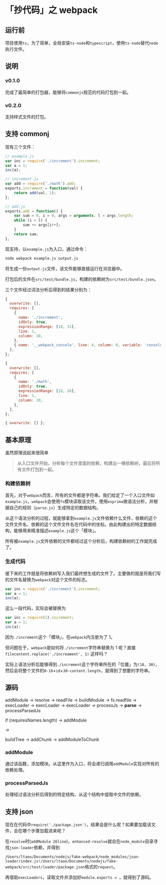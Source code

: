 # 「抄代码」之 webpack

## 运行前

项目使用`ts`，为了简单，全局安装`ts-node`和`typescript`，使用`ts-node`替代`node`执行文件。

## 说明

### v0.1.0 

完成了最简单的打包器，能够将`commonjs`规范的代码打包到一起。

### v0.2.0

支持样式文件的打包。

## 支持 commonj

现有三个文件：

```javascript
// example.js
var inc = require('./increment').increment;
var a = 1;
inc(a);
```

```javascript
// increment.js
var add = require('./math').add;
exports.increment = function(val) {
    return add(val, 1);
};
```

```javascript
// add.js
exports.add = function() {
    var sum = 0, i = 0, args = arguments, l = args.length;
    while (i < l) {
        sum += args[i++];
    }
    return sum;
};
```

现支持，以`example.js`为入口，通过命令：

```bash
node webpack example.js output.js
```

将生成一份`output.js`文件，该文件能够直接运行在浏览器中。

打包后的文件在`src/test/bundle.js`，构建的依赖树为`src/test/bundle.json`。

三个文件经过词法分析后得到的结果分别为：

```js
{
  overwrite: [],
  requires: [
    {
      name: './increment',
      idOnly: true,
      expressionRange: [18, 31],
      line: 1,
      column: 10,
    },
    { name: '__webpack_console', line: 4, column: 0, variable: 'console' },
  ],
};
```

```js
{
  overwrite: [],
  requires: [
    {
      name: './math',
      idOnly: true,
      expressionRange: [18, 26],
      line: 1,
      column: 10,
    },
  ],
};
```

```js
{ overwrite: [] };
```


## 基本原理

虽然原理说起来很简单

> 从入口文件开始，分析每个文件里面的依赖，构建出一棵依赖树，最后将所有文件打包到一起。

### 构建依赖树

首先，对于`webpack`而言，所有的文件都是字符串。我们给定了一个入口文件如`example.js`，`webpack`会使用`fs`模块读取该文件，使用`esprima`做语法分析，并根据自己的规则（`parse.js`）生成特定的数据结构。

从这个语法分析的过程，就能够拿到`example.js`文件依赖什么文件、依赖的这个文件文件名、依赖的这个文件文件名在代码中的坐标。由此构建出的特定数据结构，能够用来精准描述`example.js`这个「模块」。

所有被`example.js`文件依赖的文件都经过这个分析后，构建依赖树的工作就完成了。

### 生成代码

接下来的工作就是将依赖树写入我们最终想生成的文件了。主要做的就是将我们写的文件名替换为`webpack`对这个文件的标志。

```javascript
var inc = require('./increment').increment;
var a = 1;
inc(a);
```

这么一段代码，实际会被替换为

```javascript
var inc = require(1).increment;
var a = 1;
inc(a);
```

因为`./increment`这个「模块」，在`webpack`内注册为了 1。

但问题在于，`webpack`是如何将`./increment`字符串替换为 1 呢？直接 `filecontent.replace('./increament', 1)` 这样吗？

实际上语法分析后能够得到`./increment`这个字符串所在的「位置」为`(18, 30)`，然后会将整个文件的`0-18`+`id`+`30-content.length`，就得到了想要的字符串。

## 源码

addModule -> resolve -> readFile -> buildModule -> fs.readfile -> execLoader -> execLoader -> execLoader -> processJs -> **parse** -> processParsedJs

if (requiresNames.length)  -> addModule

-> 

buildTree -> addChunk -> addModuleToChunk

### addModule

通过该函数，添加模块。从这里作为入口，将会递归调用`addModule`实现对所有的依赖处理。

### processParsedJs

处理经过语法分析后得到的特定结构，从这个结构中提取中文件的依赖。

## 支持 json

现在在代码中`require('./package.json')`，结果会是什么呢？如果要加载该文件，会在哪个步骤加载进来呢？

在`resolve`时(`addModule 26line`)，`enhanced-resolve`就会在`node_module`目录寻找`json-loader`依赖，并得到

`/Users/ltaoo/Documents/nodejs/fake-webpack/node_modules/json-loader/index.js!/Users/ltaoo/Documents/nodejs/fake-webpack/src/test/loader/package.json`格式的`request`。

再借助`execLoaders`，读取文件并添加好`module.exports = `，就得到了源码。